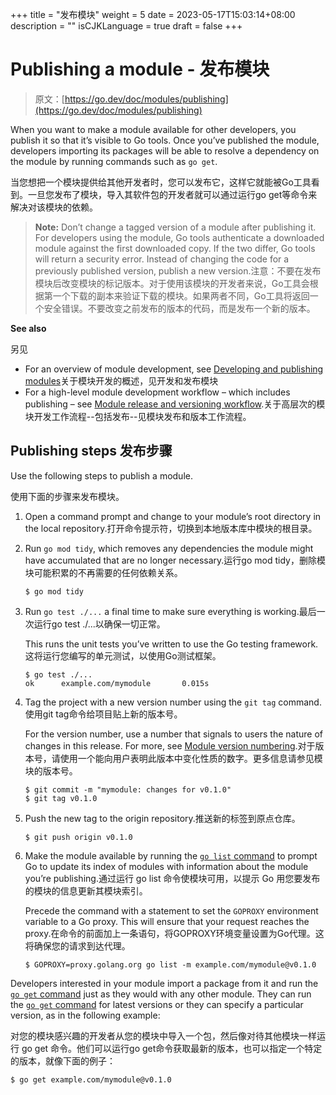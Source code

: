 +++
title = "发布模块"
weight = 5
date = 2023-05-17T15:03:14+08:00
description = ""
isCJKLanguage = true
draft = false
+++
# Publishing a module - 发布模块

> 原文：[https://go.dev/doc/modules/publishing](https://go.dev/doc/modules/publishing)

When you want to make a module available for other developers, you publish it so that it’s visible to Go tools. Once you’ve published the module, developers importing its packages will be able to resolve a dependency on the module by running commands such as `go get`.

当您想把一个模块提供给其他开发者时，您可以发布它，这样它就能被Go工具看到。一旦您发布了模块，导入其软件包的开发者就可以通过运行go get等命令来解决对该模块的依赖。

> **Note:** Don’t change a tagged version of a module after publishing it. For developers using the module, Go tools authenticate a downloaded module against the first downloaded copy. If the two differ, Go tools will return a security error. Instead of changing the code for a previously published version, publish a new version.注意：不要在发布模块后改变模块的标记版本。对于使用该模块的开发者来说，Go工具会根据第一个下载的副本来验证下载的模块。如果两者不同，Go工具将返回一个安全错误。不要改变之前发布的版本的代码，而是发布一个新的版本。

**See also**

另见

- For an overview of module development, see [Developing and publishing modules](https://go.dev/doc/modules/developing)关于模块开发的概述，见开发和发布模块
- For a high-level module development workflow – which includes publishing – see [Module release and versioning workflow](https://go.dev/doc/modules/release-workflow).关于高层次的模块开发工作流程--包括发布--见模块发布和版本工作流程。

## Publishing steps 发布步骤

Use the following steps to publish a module.

使用下面的步骤来发布模块。

1. Open a command prompt and change to your module’s root directory in the local repository.打开命令提示符，切换到本地版本库中模块的根目录。

2. Run `go mod tidy`, which removes any dependencies the module might have accumulated that are no longer necessary.运行go mod tidy，删除模块可能积累的不再需要的任何依赖关系。

   ```
   $ go mod tidy
   ```

3. Run `go test ./...` a final time to make sure everything is working.最后一次运行go test ./...以确保一切正常。

   This runs the unit tests you’ve written to use the Go testing framework.这将运行您编写的单元测试，以使用Go测试框架。

   ```
   $ go test ./...
   ok      example.com/mymodule       0.015s
   ```

4. Tag the project with a new version number using the `git tag` command.使用git tag命令给项目贴上新的版本号。

   For the version number, use a number that signals to users the nature of changes in this release. For more, see [Module version numbering](https://go.dev/doc/modules/version-numbers).对于版本号，请使用一个能向用户表明此版本中变化性质的数字。更多信息请参见模块的版本号。

   ```
   $ git commit -m "mymodule: changes for v0.1.0"
   $ git tag v0.1.0
   ```

5. Push the new tag to the origin repository.推送新的标签到原点仓库。

   ```
   $ git push origin v0.1.0
   ```

6. Make the module available by running the [`go list` command](https://go.dev/cmd/go/#hdr-List_packages_or_modules) to prompt Go to update its index of modules with information about the module you’re publishing.通过运行 go list 命令使模块可用，以提示 Go 用您要发布的模块的信息更新其模块索引。

   Precede the command with a statement to set the `GOPROXY` environment variable to a Go proxy. This will ensure that your request reaches the proxy.在命令的前面加上一条语句，将GOPROXY环境变量设置为Go代理。这将确保您的请求到达代理。

   ```
   $ GOPROXY=proxy.golang.org go list -m example.com/mymodule@v0.1.0
   ```

Developers interested in your module import a package from it and run the [`go get` command](https://go.dev/doc/modules/publishing) just as they would with any other module. They can run the [`go get` command](https://go.dev/doc/modules/publishing) for latest versions or they can specify a particular version, as in the following example:

对您的模块感兴趣的开发者从您的模块中导入一个包，然后像对待其他模块一样运行 go get 命令。他们可以运行go get命令获取最新的版本，也可以指定一个特定的版本，就像下面的例子：

```
$ go get example.com/mymodule@v0.1.0
```